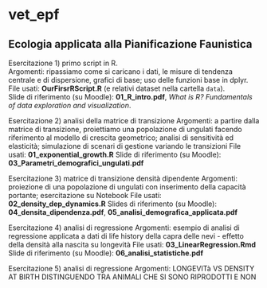 # vet_epf
## Ecologia applicata alla Pianificazione Faunistica

Esercitazione 1) primo script in R.   
Argomenti: ripassiamo come si caricano i dati, le misure di tendenza centrale e di dispersione, grafici di base; uso delle funzioni base in dplyr.  
File usati: **OurFirsrRScript.R** (e relativi dataset nella cartella `data`).  
Slide di riferimento (su Moodle): **01_R_intro.pdf**, *What is R? Fundamentals of data exploration and visualization*.   

Esercitazione 2) analisi della matrice di transizione
Argomenti: a partire dalla matrice di transizione, proiettiamo una popolazione di ungulati facendo riferimento al modello di crescita geometrico; analisi di sensitività ed elasticità; simulazione di scenari di gestione variando le transizioni
File usati: **01_exponential_growth.R**
Slide di riferimento (su Moodle): **03_Parametri_demografici_ungulati.pdf**

Esercitazione 3) matrice di transizione densità dipendente
Argomenti: proiezione di una popolazione di ungulati con inserimento della capacità portante; esercitazione su Notebook
File usati: **02_density_dep_dynamics.R**
Slides di riferimento (su Moodle): **04_densita_dipendenza.pdf**, **05_analisi_demografica_applicata.pdf**

Esercitazione 4) analisi di regressione
Argomenti: esempio di analisi di regressione applicata a dati di life history della capra delle nevi - effetto della densità alla nascita su longevità
File usati: **03_LinearRegression.Rmd**
Slide di riferimento (su Moodle): **06_analisi_statistiche.pdf**

Esercitazione 5) analisi di regressione
Argomenti: LONGEVITà VS DENSITY AT BIRTH DISTINGUENDO TRA ANIMALI CHE SI SONO RIPRODOTTI E NON